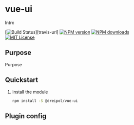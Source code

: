 # vue-ui

Intro

[![Build Status][circleci-image]][travis-url]
[![NPM version][npm-version-image]][npm-url]
[![NPM downloads][npm-downloads-image]][npm-url]
[![MIT License][license-image]][license-url]

## Purpose
Purpose

## Quickstart

1.  Install the module

    ```bash
    npm install -S @dreipol/vue-ui
    ```

## Plugin config

<!-- Generated by documentation.js. Update this documentation by updating the source code. -->


##
[circleci-image]: https://circleci.com/gh/dreipol/vue-ui.svg?style=svg
[circleci-url]: https://circleci.com/gh/dreipol/vue-ui
[license-image]: http://img.shields.io/badge/license-MIT-000000.svg?style=flat-square
[license-url]: LICENSE
[npm-version-image]: http://img.shields.io/npm/v/@dreipol/vue-ui.svg?style=flat-square
[npm-downloads-image]: http://img.shields.io/npm/dm/@dreipol/vue-ui.svg?style=flat-square
[npm-url]: https://npmjs.org/package/@dreipol/vue-ui
